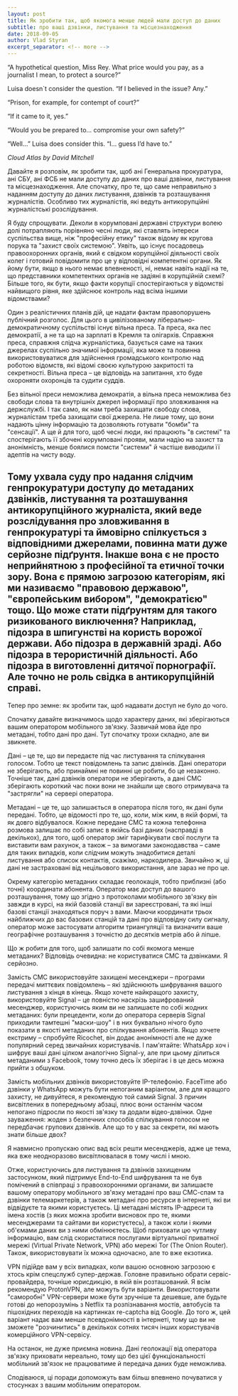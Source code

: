```yaml
---
layout: post
title: Як зробити так, щоб якомога менше людей мали доступ до даних 
subtitle: про ваші дзвінки, листування та місцезнаходження
date: 2018-09-05
author: Vlad Styran
excerpt_separator: <!-- more -->
---
```


“A hypothetical question, Miss Rey. What price would you pay, as a journalist I mean, to protect a source?”

Luisa doesn`t consider the question. “If I believed in the issue? Any.”

“Prison, for example, for contempt of court?”

“If it came to it, yes.”

“Would you be prepared to… compromise your own safety?”

“Well…” Luisa does consider this. “I… guess I’d have to.”

*Cloud Atlas by David Mitchell*

Давайте я розповім, як зробити так, щоб ані Генеральна прокуратура, ані СБУ, ані ФСБ не мали доступу до даних про ваші дзвінки, листування та місцезнаходження. Але спочатку, про те, що саме неправильно з наданням доступу до даних листування, дзвінків та розташування журналістів. Особливо тих журналістів, які ведуть антикорупційні журналістські розслідування.
<!-- more -->

Я буду спрощувати. Деколи в корумповані державні структури волею долі потрапляють порівняно чесні люди, які ставлять інтереси суспільства вище, ніж "професійну етику" також відому як кругова порука та "захист своїх системою". Уявіть, що існує посадовець правоохоронних органів, який є свідком корупційної діяльності своїх колег і готовий повідомити про це у відповідні компетентні органи. Як йому бути, якщо в нього немає впевненості, ні, немає навіть надії на те, що представники компетентних органів не задіяні в корупційній схемі? Більше того, як бути, якщо факти корупції спостерігаються у відомстві найвищого рівня, яке здійснює контроль над всіма іншими відомствами? 

Один з реалістичних планів дій, це надати фактам правопорушень публічний розголос. Для цього в цивілізованому ліберально-демократичному суспільстві існує вільна преса. Та преса, яка пес демократії, а не та що на зарплаті в Кремля та олігархів. Справжня преса, справжня слідча журналістика, базується саме на таких джерелах суспільно значимої інформації, яка може та повинна використовуватися для здійснення громадського контролю над роботою відомств, які відомі своєю культурою закритості та секретності. Вільна преса – це відповідь на запитання, хто буде охороняти охоронців та судити суддів.

Без вільної преси неможлива демократія, а вільна преса неможлива без свободи слова та внутрішніх джерел інформації про зловживання на держслужбі. І так само, як нам треба захищати свободу слова, журналістам треба захищати свої джерела. Не лише тому, що вони надають цінну інформацію та дозволяють готувати "бомби" та "сенсації". А ще й для того, щоб чесні люди, які працюють "в системі" та спостерігають її збочені корумповані прояви, мали надію на захист та анонімність, менше боялися помсти "системи" й частіше виводили її адептів на чисту воду.

Тому ухвала суду про надання слідчим генпрокуратури доступу до метаданих дзвінків, листування та розташування антикорупційного журналіста, який веде розслідування про зловживання в генпрокуратурі та ймовірно спілкується з відповідними джерелами, повинна мати дуже серйозне підґрунтя. Інакше вона є не просто неприйнятною з професійної та етичної точки зору. Вона є прямою загрозою категоріям, які ми називаємо "правовою державою", "європейським вибором", "демократією" тощо. Що може стати підґрунтям для такого ризикованого виключення? Наприклад, підозра в шпигунстві на користь ворожої держави. Або підозра в державній зраді. Або підозра в терористичній діяльності. Або підозра в виготовленні дитячої порнографії. Але точно не роль свідка в антикорупційній справі.
------------------------------------------------------

Тепер про земне: як зробити так, щоб надавати доступ не було до чого.

Спочатку давайте визначимось щодо характеру даних, які зберігаються вашим оператором мобільного зв'язку. Зазвичай мова йде про метадані, тобто дані про дані. Тут спочатку трохи складно, але ви звикнете. 

Дані – це те, що ви передаєте під час листування та спілкування голосом. Тобто це текст повідомлень та запис дзвінків. Дані оператори не зберігають, або принаймні не повинні це робити, бо це незаконно. Точніше так, дані дзвінків оператори не зберігають, а дані СМС зберігають короткий час поки вони не знайшли ще свого отримувача та "застрягли" на сервері оператора.

Метадані – це те, що залишається в оператора після того, як дані були передані. Тобто, це відомості про те, що, коли, між ким, в якій формі, та як довго відбувалося. Кожне передане СМС та кожна телефонна розмова залишає по собі запис в якійсь базі даних (насправді в декількох), для того, щоб оператор зміг тарифікувати свої послуги та виставити вам рахунок, а також – за вимогами законодавства – саме для таких випадків, коли слідчим можуть знадобитися деталі листування або список контактів, скажімо, наркодилера. Звичайно ж, ці дані не застраховані від нецільового використання, але зараз не про це.

Окрему категорію метаданих складає геолокація, тобто приблизні (або точні) координати абонента. Оператор має доступ до вашого розташування, тому що згідно з протоколами мобільного зв'язку він завжди в курсі, на якій базовій станції ви зареєстровані, та які інші базові станції знаходяться поруч з вами. Маючи координати трьох найближчих до вас базових станцій та дані про відповідну силу сигналу, оператор може застосувати алгоритм триангуляції та визначити ваше географічне розташування з точністю до десятків метрів або й ліпше.

Що ж робити для того, щоб залишати по собі якомога менше метаданих? Відповідь очевидна: не користуватися СМС та дзвінками. Я серйозно.

Замість СМС використовуйте захищені месенджери – програми передачі миттєвих повідомлень – які здійснюють шифрування вашого листування з кінця в кінець. Якщо хочете найкращого захисту, використовуйте Signal – це повністю наскрізь зашифрований месенджер, користуючись яким ви не залишаєте по собі жодних метаданих: були прецеденти, коли до оператора серверів Signal приходили тамтешні "маски-шоу" і в них буквально нічого було показати в якості метаданих про спілкування абонентів. Якщо хочете екстриму – спробуйте Ricochet, він додає анонімності але не дуже популярний серед звичайних користувачів. І пам'ятайте: WhatsApp хоч і шифрує ваші дані цілком аналогічно Signal-у, але при цьому ділиться метаданими з Facebook, тому точно десь їх зберігає і в це десь можна прийти з обшуком.

Замість мобільних дзвінків використовуйте IP-телефонію. FaceTime або дзвінки у WhatsApp можуть бути непоганим варіантом, але для кращого захисту, не дивуйтеся, я рекомендую той самий Signal. З причин висвітлених в попередньому абзаці, плюс вони останнім часом непогано підросли по якості зв'язку та додали відео-дзвінки. Одне зауваження: жоден з безпечних способів спілкування голосом не передбачає групових дзвінків. Але що то у вас за секрети, які мають знати більше двох?

Я навмисно пропускаю опис вад всіх решти месенджерів, адже це тема, яка вже неодноразово висвітлювалася в тому числі і мною.

Отже, користуючись для листування та дзвінків захищеним застосунком, який підтримує End-to-End шифрування та не був помічений в співпраці з правоохоронними органами, ви залишаєте вашому оператору мобільного зв'язку метадані про ваш СМС-спам та дзвінки телемаркетерів, а також метадані про ресурси в інтернеті, які ви відвідуєте та якими користуєтесь. Ці метадані містять IP-адреси та імена хостів (з яких можна зробити висновок про те, якими месенджерами та сайтами ви користуєтесь), а також коли і якими об'ємами даних ви з ними обмінюєтесь. Щоб приховати цю чутливу інформацію, вам слід скористатися послугами віртуальної приватної мережі (Virtual Private Network, VPN) або мережі Tor (The Onion Router). Також, використовувати їх можна одночасно, але то вже екзотика.

VPN підійде вам у всіх випадках, коли вашою основною загрозою є хтось крім спецслужб супер-держав. Головне правильно обрати сервіс-провайдера, точніше юрисдикцію, в якій він розташований. Я всім рекомендую ProtonVPN, але можуть бути варіанти. Використовувати "саморобні" VPN-сервери може бути зручніше та дешевше, але будьте готові до непорозумінь з Netflix та розпізнавання мостів, автобусів та пішохідних переходів на картинках re-captcha від Google. До того ж, цей варіант надає вам менше псевдонімності в інтернеті, тому що ви не зможете "розчинитись" в декількох сотнях тисяч інших користувачів комерційного VPN-сервісу.

На останок, не дуже приємна новина. Дані геолокації від оператора зв'язку приховати нереально, тому що без цієї функціональності мобільний зв'язок не працюватиме й передача даних буде неможлива.

Сподіваюся, ці поради допоможуть вам більш впевнено почуватися у стосунках з вашим мобільним оператором.